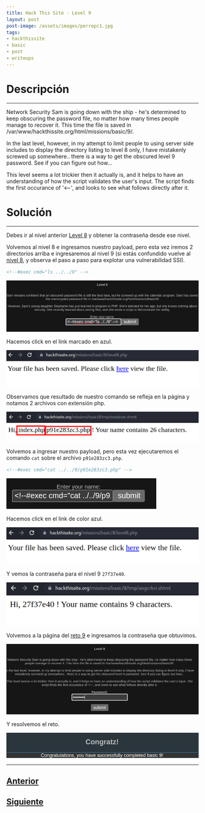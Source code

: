 ```yaml
---
title: Hack This Site - Level 9
layout: post
post-image: /assets/images/perropc1.jpg 
tags:
- hackthissite
- basic
- post
- writeups
---
```

# Descripción
---

Network Security Sam is going down with the ship - he's determined to keep obscuring the password file, no matter how many times people manage to recover it. This time the file is saved in /var/www/hackthissite.org/html/missions/basic/9/.

In the last level, however, in my attempt to limit people to using server side includes to display the directory listing to level 8 only, I have mistakenly screwed up somewhere.. there is a way to get the obscured level 9 password. See if you can figure out how...

This level seems a lot trickier then it actually is, and it helps to have an understanding of how the script validates the user's input. The script finds the first occurance of '<--', and looks to see what follows directly after it.

# Solución
---

Debes ir al nivel anterior [Level 8](https://www.hackthissite.org/missions/basic/8/) y obtener la contraseña desde ese nivel.

Volvemos al nivel 8 e ingresamos nuestro payload, pero esta vez iremos 2 directorios arriba e ingresaremos al nivel 9 (si estás confundido vuelve al [nivel 8](/blog/Level-8), y observa el paso a paso para explotar una vulnerabilidad SSI).

```html
<!--#exec cmd="ls ../../9" -->     
```

![](/assets/images/images-hts-basic/level9-1.png)

Hacemos click en el link marcado en azul.

![](/assets/images/images-hts-basic/level9-2.png)

Observamos que resultado de nuestro comando se refleja en la página y notamos 2 archivos con extensión php.

![](/assets/images/images-hts-basic/level9-3.png)

Volvemos a ingresar nuestro payload, pero esta vez ejecutaremos el comando `cat` sobre el archivo `p91e283zc3.php`.

```html
<!--#exec cmd="cat ../../9/p91e283zc3.php" -->     
```

![](/assets/images/images-hts-basic/level9-4.png)

Hacemos click en el link de color azul.

![](/assets/images/images-hts-basic/level9-5.png)

Y vemos la contraseña para el nivel 9 `27f37e40`.

![](/assets/images/images-hts-basic/level9-6.png)

Volvemos a la página del [reto 9](https://www.hackthissite.org/missions/basic/9/) e ingresamos la contraseña que obtuvimos.

![](/assets/images/images-hts-basic/level9-7.png)

Y resolvemos el reto.

![](/assets/images/images-hts-basic/level9-8.png)

---

## [Anterior](/blog/Level-8)
## [Siguiente](/blog/Level-10)